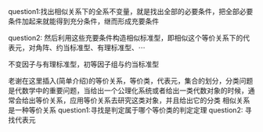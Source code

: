 question1:找出相似关系下的全系不变量，就是找出全部的必要条件，把全部必要条件加起来就能得到充分条件，继而形成充要条件

question2: 然后利用这些充要条件构造相似标准型，即相似这个等价关系下的代表元，对角阵、约当标准型、有理标准型、$\cdots$

不变因子与有理标准型，初等因子组与约当标准型

老谢在这里插入(简单介绍)的等价关系，等价类，代表元，集合的划分，分类问题是代数学中的重要问题，当给出一个公理化系统或者给出一类代数对象的时候，通常会给出等价关系，应用等价关系去研究这类对象，并且给出它的分类
相似关系是一种等价关系
question1:寻找是判定属于哪个等价类的判定定理
question2: 寻找代表元
